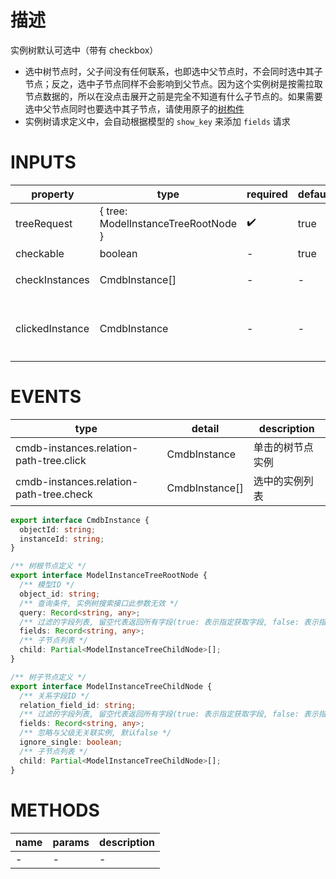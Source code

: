 [//]: # "business-bricks/cmdb-instances/relation-path-tree.ts"

# 描述

实例树默认可选中（带有 checkbox）

- 选中树节点时，父子间没有任何联系，也即选中父节点时，不会同时选中其子节点；反之，选中子节点同样不会影响到父节点。因为这个实例树是按需拉取节点数据的，所以在没点击展开之前是完全不知道有什么子节点的。如果需要选中父节点同时也要选中其子节点，请使用原子的[树构件](developers/brick-book/brick/presentational-bricks.brick-tree)
- 实例树请求定义中，会自动根据模型的 `show_key` 来添加 `fields` 请求

# INPUTS

| property        | type                                | required | default | description                                |
| --------------- | ----------------------------------- | -------- | ------- | ------------------------------------------ |
| treeRequest     | { tree: ModelInstanceTreeRootNode } | ✔️       | true    | 实例树请求定义                             |
| checkable       | boolean                             | -        | true    | 是否可选中                                 |
| checkInstances  | CmdbInstance[]                      | -        | -       | 默认选中实例列表                           |
| clickedInstance | CmdbInstance                        | -        | -       | 默认高亮实例（单击树节点时，会高亮该节点） |

# EVENTS

| type                                    | detail         | description      |
| --------------------------------------- | -------------- | ---------------- |
| cmdb-instances.relation-path-tree.click | CmdbInstance   | 单击的树节点实例 |
| cmdb-instances.relation-path-tree.check | CmdbInstance[] | 选中的实例列表   |

```typescript
export interface CmdbInstance {
  objectId: string;
  instanceId: string;
}

/** 树根节点定义 */
export interface ModelInstanceTreeRootNode {
  /** 模型ID */
  object_id: string;
  /** 查询条件, 实例树搜索接口此参数无效 */
  query: Record<string, any>;
  /** 过滤的字段列表, 留空代表返回所有字段(true: 表示指定获取字段, false: 表示指定不获取的字段) */
  fields: Record<string, any>;
  /** 子节点列表 */
  child: Partial<ModelInstanceTreeChildNode>[];
}

/** 树子节点定义 */
export interface ModelInstanceTreeChildNode {
  /** 关系字段ID */
  relation_field_id: string;
  /** 过滤的字段列表, 留空代表返回所有字段(true: 表示指定获取字段, false: 表示指定不获取的字段) */
  fields: Record<string, any>;
  /** 忽略与父级无关联实例, 默认false */
  ignore_single: boolean;
  /** 子节点列表 */
  child: Partial<ModelInstanceTreeChildNode>[];
}
```

# METHODS

| name | params | description |
| ---- | ------ | ----------- |
| -    | -      | -           |
